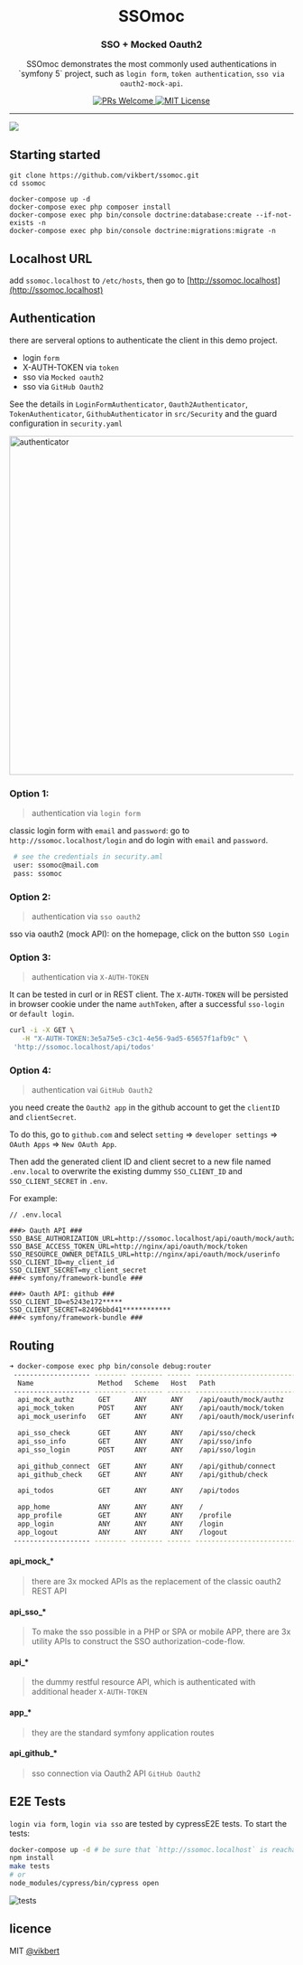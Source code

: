 <div align="center">
    <h1 style="font-weight: bolder; margin-top: 0px" class="opacity-75">SSOmoc</h1>
    <h3 class="opacity-50">SSO + Mocked Oauth2</h3>
</div>

<div align="center">
  <p>SSOmoc demonstrates the most commonly used authentications in `symfony 5` project, such as <code>login form</code>, <code>token authentication</code>, <code>sso via oauth2-mock-api</code>.</p>

  <p>
    <a href="#">
      <img src="https://img.shields.io/badge/PRs-Welcome-brightgreen.svg?style=flat-square" alt="PRs Welcome">
    </a>
    <a href="#">
      <img src="https://img.shields.io/badge/License-MIT-brightgreen.svg?style=flat-square" alt="MIT License">
    </a>
  </p>
</div>

---


![](docs/ssomoc2.png)

## Starting started

```
git clone https://github.com/vikbert/ssomoc.git
cd ssomoc

docker-compose up -d
docker-compose exec php composer install
docker-compose exec php bin/console doctrine:database:create --if-not-exists -n
docker-compose exec php bin/console doctrine:migrations:migrate -n
```

## Localhost URL

add `ssomoc.localhost` to `/etc/hosts`, then go to [http://ssomoc.localhost](http://ssomoc.localhost)

## Authentication
there are serveral options to authenticate the client in this demo project.
- login `form`
- X-AUTH-TOKEN via `token`
- sso via `Mocked oauth2`
- sso via `GitHub Oauth2`

See the details in `LoginFormAuthenticator`, `Oauth2Authenticator`, `TokenAuthenticator`, `GithubAuthenticator` in `src/Security` and the guard configuration in `security.yaml`

<img src="docs/authenticator.png" alt="authenticator" width="600">

### Option 1: 
> authentication via `login form`

classic login form with `email` and `password`: go to `http://ssomoc.localhost/login` and do login with `email` and `password`.

```bash
 # see the credentials in security.aml
 user: ssomoc@mail.com
 pass: ssomoc 
```


### Option 2: 
> authentication via `sso oauth2`

sso via oauth2 (mock API): on the homepage, click on the button `SSO Login`


### Option 3: 
> authentication via `X-AUTH-TOKEN`

It can be tested in curl or in REST client. The `X-AUTH-TOKEN` will be persisted in browser cookie under the name `authToken`, after a successful `sso-login` or `default login`.

```bash
curl -i -X GET \
   -H "X-AUTH-TOKEN:3e5a75e5-c3c1-4e56-9ad5-65657f1afb9c" \
 'http://ssomoc.localhost/api/todos' 
```
### Option 4: 
> authentication vai `GitHub Oauth2`

you need create the `Oauth2 app` in the github account to get the `clientID` and `clientSecret`. 

To do this, go to `github.com` and select `setting` => `developer settings` => `OAuth Apps` => `New OAuth App`.


Then add the generated client ID and client secret to a new file named `.env.local` to overwrite the existing dummy `SSO_CLIENT_ID` and `SSO_CLIENT_SECRET` in `.env`. 

For example:

```
// .env.local

###> Oauth API ###
SSO_BASE_AUTHORIZATION_URL=http://ssomoc.localhost/api/oauth/mock/authz
SSO_BASE_ACCESS_TOKEN_URL=http://nginx/api/oauth/mock/token
SSO_RESOURCE_OWNER_DETAILS_URL=http://nginx/api/oauth/mock/userinfo
SSO_CLIENT_ID=my_client_id
SSO_CLIENT_SECRET=my_client_secret
###< symfony/framework-bundle ###

###> Oauth API: github ###
SSO_CLIENT_ID=e5243e172*****
SSO_CLIENT_SECRET=82496bbd41************
###< symfony/framework-bundle ### 
```

## Routing

```bash
➜ docker-compose exec php bin/console debug:router
 ------------------- -------- -------- ------ --------------------------
  Name                Method   Scheme   Host   Path
 ------------------- -------- -------- ------ --------------------------
  api_mock_authz      GET      ANY      ANY    /api/oauth/mock/authz
  api_mock_token      POST     ANY      ANY    /api/oauth/mock/token
  api_mock_userinfo   GET      ANY      ANY    /api/oauth/mock/userinfo

  api_sso_check       GET      ANY      ANY    /api/sso/check
  api_sso_info        GET      ANY      ANY    /api/sso/info
  api_sso_login       POST     ANY      ANY    /api/sso/login

  api_github_connect  GET      ANY      ANY    /api/github/connect
  api_github_check    GET      ANY      ANY    /api/github/check

  api_todos           GET      ANY      ANY    /api/todos

  app_home            ANY      ANY      ANY    /
  app_profile         GET      ANY      ANY    /profile
  app_login           ANY      ANY      ANY    /login
  app_logout          ANY      ANY      ANY    /logout
 ------------------- -------- -------- ------ --------------------------
```

#### api_mock_*
> there are 3x mocked APIs as the replacement of the classic oauth2 REST API

#### api_sso_*
> To make the sso possible in a PHP or SPA or mobile APP, there are 3x utility APIs to construct the SSO authorization-code-flow.

#### api_*
> the dummy restful resource API, which is authenticated with additional header `X-AUTH-TOKEN`

#### app_*
> they are the standard symfony application routes

#### api_github_*
> sso connection via Oauth2 API `GitHub Oauth2`


## E2E Tests
`login via form`, `login via sso` are tested by cypressE2E tests. To start the tests:
```bash
docker-compose up -d # be sure that `http://ssomoc.localhost` is reachable.
npm install
make tests
# or
node_modules/cypress/bin/cypress open 
```
![tests](docs/cypress.png)



## licence

MIT [@vikbert](https://vikbert.github.io/)
